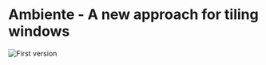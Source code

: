 
# Ambiente - A new approach for tiling windows

![First version](https://github.com/user-attachments/assets/66a36ec1-1090-435f-ade7-0480f81ce197)
